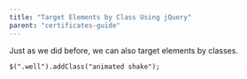 ```yaml
---
title: "Target Elements by Class Using jQuery"
parent: "certificates-guide"
---
```


Just as we did before, we can also target elements by classes.

    $(".well").addClass("animated shake");
